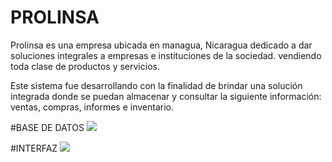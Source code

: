 # PROLINSA
Prolinsa es una empresa ubicada en managua, Nicaragua dedicado a dar soluciones integrales a empresas e instituciones de la sociedad.
vendiendo toda clase de productos y servicios.

Este sistema fue desarrollando con la finalidad de brindar una solución integrada donde se puedan almacenar y consultar la siguiente información: ventas, compras, informes e inventario.

#BASE DE DATOS
![](https://i.ibb.co/QFwBvP7/BD-PROLINSA.jpg)

#INTERFAZ
![](https://i.ibb.co/nLtMpR3/image.png)

